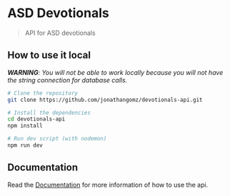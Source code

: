 # ASD Devotionals
> API for ASD devotionals

## How to use it local
***WARNING**: You will not be able to work locally because you will not have the string connection for database calls.*

```bash
# Clone the repository
git clone https://github.com/jonathangomz/devotionals-api.git

# Install the dependencies
cd devotionals-api
npm install

# Run dev script (with nodemon)
npm run dev
```

## Documentation
Read the [Documentation][1] for more information of how to use the api.

[1]: https://documenter.getpostman.com/view/5868491/TVCjwkw2
